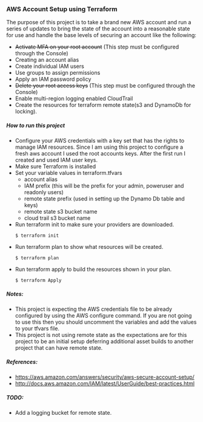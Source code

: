 ### AWS Account Setup using Terraform ###
The purpose of this project is to take a brand new AWS account and run a series of updates to bring the state of the account into a reasonable state for use and handle the base levels of securing an account like the following:
- ~~Activate MFA on your root account~~ (This step must be configured through the Console)
- Creating an account alias
- Create individual IAM users
- Use groups to assign permissions
- Apply an IAM password policy
- ~~Delete your root access keys~~ (This step must be configured through the Console)
- Enable multi-region logging enabled CloudTrail
- Create the resources for terraform remote state(s3 and DynamoDb for locking).

##### How to run this project #####
- Configure your AWS credentials with a key set that has the rights to manage IAM resources. Since I am using this project to configure a fresh aws account I used the root accounts keys. After the first run I created and used IAM user keys.
- Make sure Terraform is installed
- Set your variable values in terraform.tfvars
  - account alias
  - IAM prefix (this will be the prefix for your admin, poweruser and readonly users)
  - remote state prefix (used in setting up the Dynamo Db table and keys)
  - remote state s3 bucket name
  - cloud trail s3 bucket name
- Run terraform init to make sure your providers are downloaded.
    ```
    $ terraform init
    ```
- Run terraform plan to show what resources will be created.
  ```
  $ terraform plan
  ```
- Run terraform apply to build the resources shown in your plan.
  ```
  $ terraform Apply
  ```


##### Notes:
- This project is expecting the AWS credentials file to be already configured by using the AWS configure command. If you are not going to use this then you should uncomment the variables and add the values to your tfvars file.  
- This project is not using remote state as the expectations are for this project to be an initial setup deferring additional asset builds to another project that can have remote state.


##### References:
- https://aws.amazon.com/answers/security/aws-secure-account-setup/
- http://docs.aws.amazon.com/IAM/latest/UserGuide/best-practices.html

##### TODO:
- Add a logging bucket for remote state.
